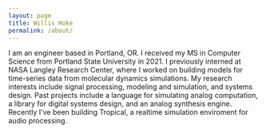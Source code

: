 ```yaml
---
layout: page
title: Willis Hoke
permalink: /about/
---
```


I am an engineer based in Portland, OR. I received my MS in Computer Science from Portland State University in 2021. I previously interned at NASA Langley Research Center, where I worked on building models for time-series data from molecular dynamics simulations. My research interests include signal processing, modeling and simulation, and systems design. Past projects include a language for simulating analog computation, a library for digital systems design, and an analog synthesis engine. Recently I've been building Tropical, a realtime simulation enviroment for audio processing.